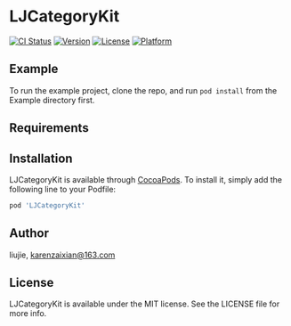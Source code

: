 # LJCategoryKit

[![CI Status](http://img.shields.io/travis/liujie/LJCategoryKit.svg?style=flat)](https://travis-ci.org/liujie/LJCategoryKit)
[![Version](https://img.shields.io/cocoapods/v/LJCategoryKit.svg?style=flat)](http://cocoapods.org/pods/LJCategoryKit)
[![License](https://img.shields.io/cocoapods/l/LJCategoryKit.svg?style=flat)](http://cocoapods.org/pods/LJCategoryKit)
[![Platform](https://img.shields.io/cocoapods/p/LJCategoryKit.svg?style=flat)](http://cocoapods.org/pods/LJCategoryKit)

## Example

To run the example project, clone the repo, and run `pod install` from the Example directory first.

## Requirements

## Installation

LJCategoryKit is available through [CocoaPods](http://cocoapods.org). To install
it, simply add the following line to your Podfile:

```ruby
pod 'LJCategoryKit'
```

## Author

liujie, karenzaixian@163.com

## License

LJCategoryKit is available under the MIT license. See the LICENSE file for more info.
